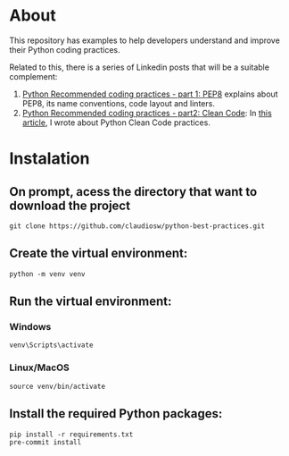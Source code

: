# About

This repository has examples to help developers understand and improve their Python coding practices.

Related to this, there is a series of Linkedin posts that will be a suitable complement:

1. [Python Recommended coding practices - part 1: PEP8](https://www.linkedin.com/pulse/python-recommended-coding-practices-part-1-pep8-watanabe/) explains about PEP8, its name conventions, code layout and linters.
2. [Python Recommended coding practices - part2: Clean Code](https://www.linkedin.com/pulse/python-recommended-coding-practices-part2-clean-code-watanabe/): In [this article](https://www.linkedin.com/pulse/python-recommended-coding-practices-part2-clean-code-watanabe/), I wrote about Python Clean Code practices.

# Instalation

## On prompt, acess the directory that want to download the project
```
git clone https://github.com/claudiosw/python-best-practices.git
```

## Create the virtual environment:
```
python -m venv venv

```

## Run the virtual environment:
### Windows
```
venv\Scripts\activate

```
### Linux/MacOS
```
source venv/bin/activate
```

## Install the required Python packages:
```
pip install -r requirements.txt
pre-commit install
```
